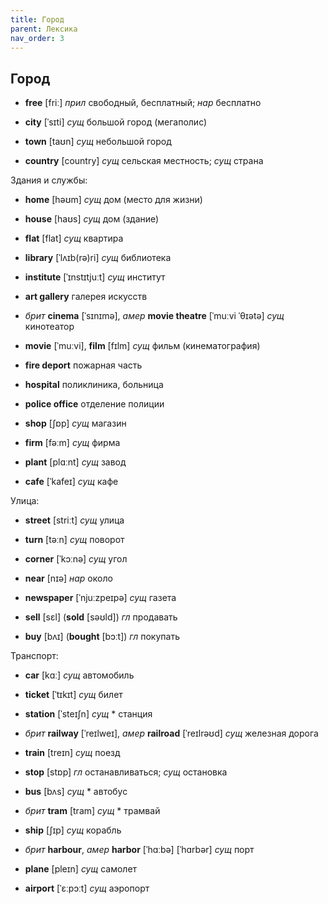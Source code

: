 ```yaml
---
title: Город
parent: Лексика
nav_order: 3
---
```



## Город

- **free** [friː] *прил* свободный, бесплатный; *нар* бесплатно

- **city** [ˈsɪti] *сущ* большой город (мегаполис)
- **town** [taʊn] *сущ* небольшой город
- **country** [country] *сущ* сельская местность; *сущ* страна


Здания и службы:

- **home** [həʊm] *сущ* дом (место для жизни)
- **house** [haʊs] *сущ* дом (здание)
- **flat** [flat] *сущ* квартира

- **library** [ˈlʌɪb(rə)ri] *сущ* библиотека
- **institute** [ˈɪnstɪtjuːt] *сущ* институт
- **art gallery** галерея искусств
- *брит* **cinema** [ˈsɪnɪmə], *амер* **movie theatre** [ˈmuːvi
  ˈθɪətə] *сущ* кинотеатор
- **movie** [ˈmuːvi], **film** [fɪlm] *сущ* фильм (кинематография)
- **fire deport** пожарная часть
- **hospital** поликлиника, больница
- **police office** отделение полиции
- **shop** [ʃɒp] *сущ* магазин
- **firm** [fəːm] *сущ* фирма
- **plant** [plɑːnt] *сущ* завод

- **cafe** [ˈkafeɪ] *сущ* кафе


Улица:

- **street** [striːt] *сущ* улица
- **turn** [təːn] *сущ* поворот
- **corner** [ˈkɔːnə] *сущ* угол
- **near** [nɪə] *нар* около

- **newspaper** [ˈnjuːzpeɪpə] *сущ* газета

- **sell** [sɛl] (**sold** [səʊld]) *гл* продавать
- **buy** [bʌɪ] (**bought** [bɔːt]) *гл* покупать


Транспорт:

- **car** [kɑː] *сущ* автомобиль

- **ticket** [ˈtɪkɪt] *сущ* билет

- **station** [ˈsteɪʃn] *сущ* * станция
- *брит* **railway** [ˈreɪlweɪ], *амер* **railroad** [ˈreɪlrəʊd]
  *сущ* железная дорога
- **train** [treɪn] *сущ* поезд

- **stop** [stɒp] *гл* останавливаться; *сущ* остановка
- **bus** [bʌs] *сущ* * автобус
- *брит* **tram** [tram] *сущ* * трамвай

- **ship** [ʃɪp] *сущ* корабль
- *брит* **harbour**, *амер* **harbor** [ˈhɑːbə] [ˈhɑrbər] *сущ* порт

- **plane** [pleɪn] *сущ* самолет
- **airport** [ˈɛːpɔːt] *сущ* аэропорт


